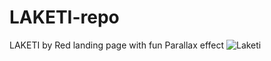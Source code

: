 # LAKETI-repo
 LAKETI by Red landing page with fun Parallax effect 
![Laketi](https://user-images.githubusercontent.com/26972203/203964797-0bb83671-e3a3-4b85-99ee-9c3bc481d01f.gif)
